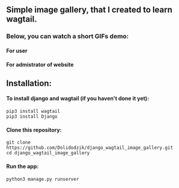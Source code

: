 ## Simple image gallery, that I created to learn wagtail.

### Below, you can watch a short GIFs demo:

#### For user


#### For admistrator of website



## Installation:

#### To install django and wagtail (if you haven't done it yet):

``` 
pip3 install wagtail
pip3 install Django
``` 

#### Clone this repository:

``` 
git clone https://github.com/Dolidodzik/django_wagtail_image_gallery.git
cd django_wagtail_image_gallery
``` 

#### Run the app:

``` 
python3 manage.py runserver
``` 

